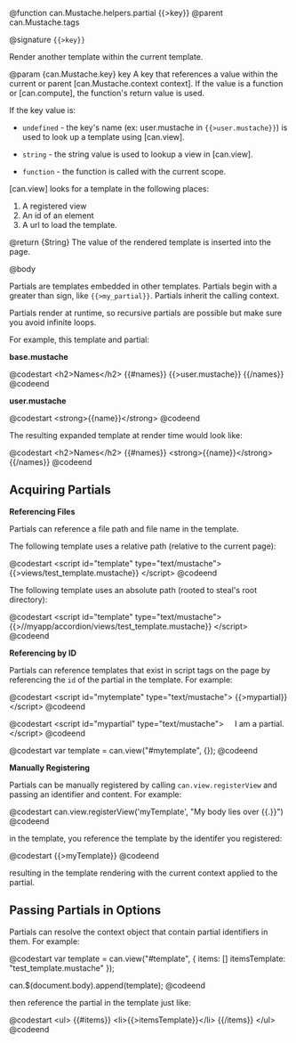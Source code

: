 @function can.Mustache.helpers.partial {{>key}}
@parent can.Mustache.tags

@signature `{{>key}}`

Render another template within the current template.

@param {can.Mustache.key} key A key that references a value within the current or parent 
[can.Mustache.context context]. If the value is a function or [can.compute], the 
function's return value is used.

If the key value is:

 - `undefined` - the key's name (ex: user.mustache in `{{>user.mustache}}`) is used to
   look up a template using [can.view].

 - `string` - the string value is used to lookup a view in [can.view].

 - `function` - the function is called with the current scope.

[can.view] looks for a template in the following places:

1. A registered view
2. An id of an element
3. A url to load the template.

@return {String} The value of the rendered template is inserted into
the page.


@body

Partials are templates embedded in other templates.  Partials begin with a greater than sign, like `{{>my_partial}}`.  Partials inherit the calling context.  

Partials render at runtime, so recursive partials are possible but make sure you avoid infinite loops.

For example, this template and partial:

__base.mustache__

@codestart
&lt;h2>Names&lt;/h2>
{{#names}}
	{{>user.mustache}}
{{/names}}
@codeend

__user.mustache__

@codestart
&lt;strong>{{name}}&lt;/strong>
@codeend

The resulting expanded template at render time would look like:

@codestart
&lt;h2>Names&lt;/h2>
{{#names}}
	&lt;strong>{{name}}&lt;/strong>
{{/names}}
@codeend

## Acquiring Partials

__Referencing Files__

Partials can reference a file path and file name in the template.

The following template uses a relative path (relative to the current page):

@codestart
&lt;script id="template" type="text/mustache">
	{{>views/test_template.mustache}}
&lt;/script>
@codeend

The following template uses an absolute path (rooted to steal's root directory):

@codestart
&lt;script id="template" type="text/mustache">
	{{>//myapp/accordion/views/test_template.mustache}}
&lt;/script>
@codeend

__Referencing by ID__

Partials can reference templates that exist in script tags on the page by 
referencing the `id` of the partial in the template.  For example:

@codestart
&lt;script id="mytemplate" type="text/mustache">
	{{>mypartial}}
&lt;/script>
@codeend

@codestart
&lt;script id="mypartial" type="text/mustache">
   	I am a partial.
&lt;/script>
@codeend

@codestart
var template = can.view("#mytemplate", {});
@codeend

__Manually Registering__

Partials can be manually registered by calling `can.view.registerView` 
and passing an identifier and content.  For example:

@codestart
can.view.registerView('myTemplate', "My body lies over {{.}}")
@codeend

in the template, you reference the template by the identifer you registered:

@codestart
{{>myTemplate}}
@codeend

resulting in the template rendering with the current context applied to the partial.

## Passing Partials in Options

Partials can resolve the context object that contain partial identifiers in them.
For example:

@codestart
var template = can.view("#template", { 
	items: []
	itemsTemplate: "test_template.mustache" 
});

can.$(document.body).append(template);
@codeend

then reference the partial in the template just like:

@codestart
&lt;ul>
{{#items}}
	&lt;li>{{>itemsTemplate}}&lt;/li>
{{/items}}
&lt;/ul>
@codeend
